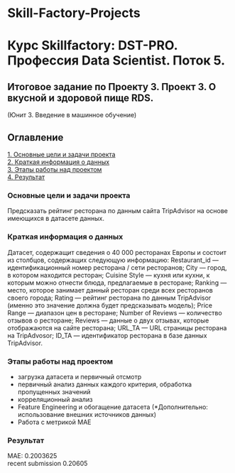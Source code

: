 # Skill-Factory-Projects
# Курс Skillfactory: DST-PRO. Профессия Data Scientist. Поток 5.

  
## Итоговое задание по Проекту 3. Проект 3. О вкусной и здоровой пище RDS.  
(Юнит 3. Введение в машинное обучение)  

## Оглавление  
[1. Основные цели и задачи проекта](https://github.com/HeronFL/Skill-Factory-Projects/blob/master/module_3/README.md#Основные-цели-и-задачи-проекта)  
[2.  Краткая информация о данных](https://github.com/HeronFL/Skill-Factory-Projects/blob/master/module_3/README.md#Краткая-информация-о-данных)  
[3. Этапы работы над проектом](https://github.com/HeronFL/Skill-Factory-Projects/blob/master/module_3/README.md#Этапы-работы-над-проектом)  
[4. Результат](https://github.com/HeronFL/Skill-Factory-Projects/blob/master/module_2/README.md#Результат)  

### Основные цели и задачи проекта  
Предсказать рейтинг ресторана по данным сайта TripAdvisor на основе имеющихся в датасете данных.  

### Краткая информация о данных
Датасет, содержащит сведения о 40 000 ресторанах Европы и состоит из столбцов, содержащих следующую информацию:
Restaurant_id — идентификационный номер ресторана / сети ресторанов;
City — город, в котором находится ресторан;
Cuisine Style — кухня или кухни, к которым можно отнести блюда, предлагаемые в ресторане;
Ranking — место, которое занимает данный ресторан среди всех ресторанов своего города;
Rating — рейтинг ресторана по данным TripAdvisor (именно это значение должна будет предсказывать модель);
Price Range — диапазон цен в ресторане;
Number of Reviews — количество отзывов о ресторане;
Reviews — данные о двух отзывах, которые отображаются на сайте ресторана;
URL_TA — URL страницы ресторана на TripAdvosor;
ID_TA — идентификатор ресторана в базе данных TripAdvisor.

### Этапы работы над проектом  
- загрузка датасета и первичный отсмотр  
- первичный анализ данных каждого критерия, обработка пропущенных значений
- корреляционный анализ  
- Feature Engineering и обогащение датасета (*Дополнительно: использование внешних источников данных)
- Работа с метрикой МАЕ  

### Результат  
MAE: 0.2003625  
recent submission 0.20605





